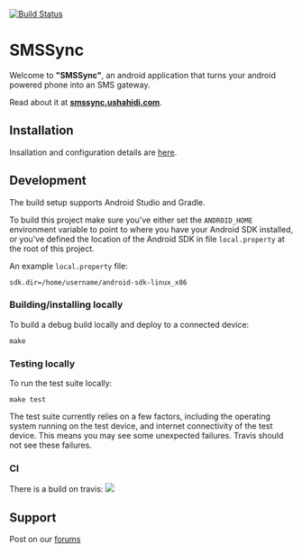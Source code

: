 [![Build Status](https://travis-ci.org/ushahidi/SMSSync.png?branch=develop)](https://travis-ci.org/ushahidi/SMSSync)

# SMSSync

Welcome to **"SMSSync"**, an android application that turns your android powered phone into an SMS gateway.

Read about it at **[smssync.ushahidi.com](http://smssync.ushahidi.com/)**.

## Installation

Insallation and configuration details are [here][1].

## Development

The build setup supports Android Studio and Gradle.

To build this project make sure you've either set the `ANDROID_HOME` environment variable to point to where
you have your Android SDK installed, or you've defined the location of the Android
SDK in file `local.property` at the root of this project.

An example `local.property` file:

	sdk.dir=/home/username/android-sdk-linux_x86

### Building/installing locally

To build a debug build locally and deploy to a connected device:

	make

### Testing locally

To run the test suite locally:

	make test

The test suite currently relies on a few factors, including the operating system running on the test device, and internet connectivity of the test device.  This means you may see some unexpected failures.  Travis should not see these failures.

### CI

There is a build on travis: <a href="https://travis-ci.org/medic/SMSSync"><img src="https://travis-ci.org/medic/SMSSync.svg?branch=master"/></a>

## Support

Post on our [forums][3]

[1]: http://smssync.ushahidi.com/howto
[2]: http://smssync.ushahidi.com/doc
[3]: https://wiki.ushahidi.com/pages/viewpage.action?pageId=8357140
